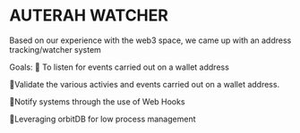 # AUTERAH WATCHER

Based on our experience with the web3 space, we came up with an address tracking/watcher system


Goals:
🔹 To listen for events carried out on a wallet address 

🔹Validate the various activies and events carried out on a wallet address.

🔹Notify systems through the use of Web Hooks 

🔹Leveraging orbitDB for low process management